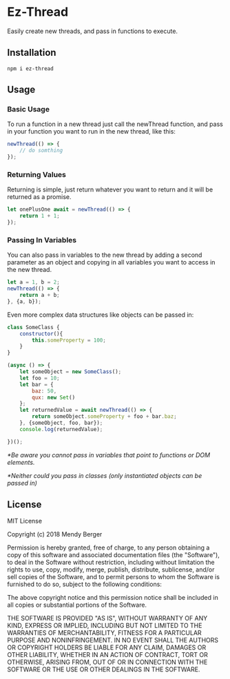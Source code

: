 # Ez-Thread
Easily create new threads, and pass in functions to execute.

## Installation
```npm i ez-thread```

## Usage
### Basic Usage
To run a function in a new thread just call the newThread function, and pass in your function you want to run in the new thread, like this:
```js
newThread(() => {
    // do somthing
});
```

### Returning Values
Returning is simple, just return whatever you want to return and it will be returned as a promise.
```js
let onePlusOne await = newThread(() => {
    return 1 + 1;
});
```

### Passing In Variables
You can also pass in variables to the new thread by adding a second parameter as an object and copying in all variables you want to access in the new thread.
```js
let a = 1, b = 2;
newThread(() => {
    return a + b;
}, {a, b});
```

Even more complex data structures like objects can be passed in:
```js
class SomeClass {
    constructor(){
        this.someProperty = 100;
    }
}

(async () => {
    let someObject = new SomeClass();
    let foo = 10;
    let bar = {
        baz: 50,
        qux: new Set()
    };
    let returnedValue = await newThread(() => {
        return someObject.someProperty + foo + bar.baz;
    }, {someObject, foo, bar});
    console.log(returnedValue);

})();
```


*\*Be aware you cannot pass in variables that point to functions or DOM elements.*

*\*Neither could you pass in classes (only instantiated objects can be passed in)*


## License
MIT License

Copyright (c) 2018 Mendy Berger

Permission is hereby granted, free of charge, to any person obtaining a copy
of this software and associated documentation files (the "Software"), to deal
in the Software without restriction, including without limitation the rights
to use, copy, modify, merge, publish, distribute, sublicense, and/or sell
copies of the Software, and to permit persons to whom the Software is
furnished to do so, subject to the following conditions:

The above copyright notice and this permission notice shall be included in all
copies or substantial portions of the Software.

THE SOFTWARE IS PROVIDED "AS IS", WITHOUT WARRANTY OF ANY KIND, EXPRESS OR
IMPLIED, INCLUDING BUT NOT LIMITED TO THE WARRANTIES OF MERCHANTABILITY,
FITNESS FOR A PARTICULAR PURPOSE AND NONINFRINGEMENT. IN NO EVENT SHALL THE
AUTHORS OR COPYRIGHT HOLDERS BE LIABLE FOR ANY CLAIM, DAMAGES OR OTHER
LIABILITY, WHETHER IN AN ACTION OF CONTRACT, TORT OR OTHERWISE, ARISING FROM,
OUT OF OR IN CONNECTION WITH THE SOFTWARE OR THE USE OR OTHER DEALINGS IN THE
SOFTWARE.
